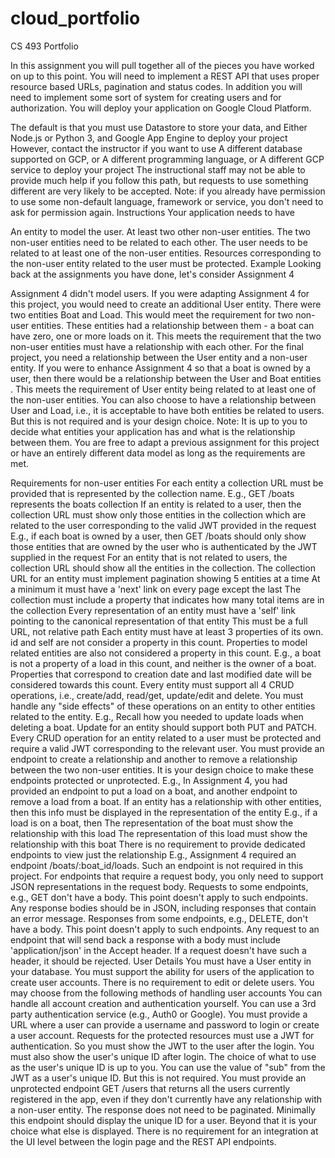 # cloud_portfolio
CS 493 Portfolio


In this assignment you will pull together all of the pieces you have worked on up to this point. You will need to implement a REST API that uses proper resource based URLs, pagination and status codes. In addition you will need to implement some sort of system for creating users and for authorization. You will deploy your application on Google Cloud Platform.

The default is that you must use
Datastore to store your data, and
Either Node.js or Python 3, and
Google App Engine to deploy your project
However, contact the instructor if you want to use
A different database supported on GCP, or
A different programming language, or
A different GCP service to deploy your project
The instructional staff may not be able to provide much help if you follow this path, but requests to use something different are very likely to be accepted.
Note: if you already have permission to use some non-default language, framework or service, you don't need to ask for permission again.
Instructions
Your application needs to have

An entity to model the user.
At least two other non-user entities.
The two non-user entities need to be related to each other.
The user needs to be related to at least one of the non-user entities.
Resources corresponding to the non-user entity related to the user must be protected.
Example
Looking back at the assignments you have done, let's consider Assignment 4

Assignment 4 didn't model users. If you were adapting Assignment 4 for this project, you would need to create an additional User entity.
There were two entities Boat and Load. This would meet the requirement for two non-user entities.
These entities had a relationship between them - a boat can have zero, one or more loads on it. This meets the requirement that the two non-user entities must have a relationship with each other.
For the final project, you need a relationship between the User entity and a non-user entity. If you were to enhance Assignment 4 so that a boat is owned by a user, then there would be a relationship between the User and Boat entities . This meets the requirement of User entity being related to at least one of the non-user entities.
You can also choose to have a relationship between User and Load, i.e., it is acceptable to have both entities be related to users. But this is not required and is your design choice.
Note: It is up to you to decide what entities your application has and what is the relationship between them. You are free to adapt a previous assignment for this project or have an entirely different data model as long as the requirements are met.

Requirements for non-user entities
For each entity a collection URL must be provided that is represented  by the collection name.
E.g.,  GET /boats represents the boats collection
If an entity is related to a user, then the collection URL must show only those entities in the collection which are related to the user corresponding to the valid JWT provided in the request
E.g., if each boat is owned by a user, then GET /boats should only show those entities that are owned by the user who is authenticated by the JWT supplied in the request
For an entity that is not related to users, the collection URL should show all the entities in the collection.
The collection URL for an entity must implement pagination showing 5 entities at a time
At a minimum it must have a 'next' link on every page except the last
The collection must include a property that indicates how many total items are in the collection
Every representation of an entity must have a 'self' link pointing to the canonical representation of that entity
This must be a full URL, not relative path
Each entity must have at least 3 properties of its own.
id and self are not consider a property in this count.
Properties to model related entities are also not considered a property in this count.
E.g., a boat is not a property of a load in this count, and neither is the owner of a boat.
Properties that correspond to creation date and last modified date will be considered towards this count.
Every entity must support all 4 CRUD operations, i.e., create/add, read/get, update/edit and delete.
You must handle any "side effects" of these operations on an entity to other entities related to the entity.
E.g., Recall how you needed to update loads when deleting a boat.
Update for an entity should support both PUT and PATCH.
Every CRUD operation for an entity related to a user must be protected and require a valid JWT corresponding to the relevant user.
You must provide an endpoint to create a relationship and another to remove a relationship between the two non-user entities. It is your design choice to make these endpoints protected or unprotected.
E.g., In Assignment 4, you had provided an endpoint to put a load on a boat, and another endpoint to remove a load from a boat.
If an entity has a relationship with other entities, then this info must be displayed in the representation of the entity
E.g., if a load is on a boat, then
The representation of the boat must show the relationship with this load
The representation of this load must show the relationship with this boat
There is no requirement to provide dedicated endpoints to view just the relationship
E.g., Assignment 4 required an endpoint /boats/:boat_id/loads. Such an endpoint is not required in this project.
For endpoints that require a request body, you only need to support JSON representations in the request body.
Requests to some endpoints, e.g., GET don't have a body. This point doesn't apply to such endpoints.
 Any response bodies should be in JSON, including responses that contain an error message.
Responses from some endpoints, e.g., DELETE, don't have a body. This point doesn't apply to such endpoints.
Any request to an endpoint that will send back a response with a body must include 'application/json' in the Accept header. If a request doesn't have such a header, it should be rejected.
User Details
You must have a User entity in your database.
You must support the ability for users of the application to create user accounts. There is no requirement to edit or delete users.
You may choose from the following methods of handling user accounts
You can handle all account creation and authentication yourself.
You can use a 3rd party authentication service (e.g., Auth0 or Google).
You must provide a URL where a user can provide a username and password to login or create a user account.
Requests for the protected resources must use a JWT for authentication. So you must show the JWT to the user after the login. You must also show the user's unique ID after login.
The choice of what to use as the user's unique ID is up to you.
You can use the value of "sub" from the JWT as a user's unique ID. But this is not required.
You must provide an unprotected endpoint GET /users that returns all the users currently registered in the app, even if they don't currently have any relationship with a non-user entity. The response does not need to be paginated.
Minimally this endpoint should display the unique ID for a user. Beyond that it is your choice what else is displayed.
There is no requirement for an integration at the UI level between the login page and the REST API endpoints.
